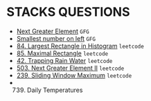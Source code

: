 # STACKS QUESTIONS

* [Next Greater Element](https://github.com/anujvaghani0/DSA-Java/tree/master/src/Stacks/NextGreaterElement.java) `GFG`</br>
* [Smallest number on left](https://github.com/anujvaghani0/DSA-Java/tree/master/src/Stacks/leftSmaller.java) `GFG`</br>
* [84. Largest Rectangle in Histogram](https://github.com/anujvaghani0/DSA-Java/tree/master/src/Stacks/LargestRectangleInHistogram.java) `leetcode`</br>
* [85. Maximal Rectangle](https://github.com/anujvaghani0/DSA-Java/tree/master/src/Stacks/MaximalRectangle.java) `leetcode`</br>
* [42. Trapping Rain Water](https://github.com/anujvaghani0/DSA-Java/tree/master/src/Stacks/TrappingRainWater.java) `leetcode`</br>
* [503. Next Greater Element II](https://github.com/anujvaghani0/DSA-Java/tree/master/src/Stacks/NextGreaterElementII.java) `leetcode`</br>
* [239. Sliding Window Maximum](https://github.com/anujvaghani0/DSA-Java/tree/master/src/Stacks/maxSlidingWindow.java) `leetcode`</br>
* 739. Daily Temperatures